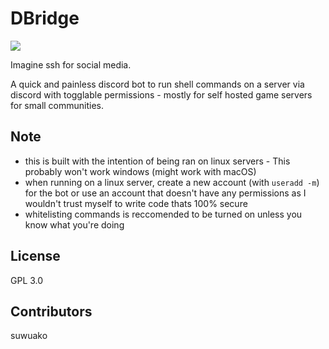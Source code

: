 # DBridge
<img src="https://cdn.discordapp.com/attachments/758159167394676736/948640825972252732/unknown.png">

Imagine ssh for social media.

A quick and painless discord bot to run shell commands on a server via discord with togglable permissions - mostly for self hosted game servers for small communities.

## Note
- this is built with the intention of being ran on linux servers - This probably won't work windows (might work with macOS)
- when running on a linux server, create a new account (with `useradd -m`) for the bot or use an account that doesn't have any permissions as I wouldn't trust myself to write code thats 100% secure
- whitelisting commands is reccomended to be turned on unless you know what you're doing

## License

GPL 3.0

## Contributors

suwuako
